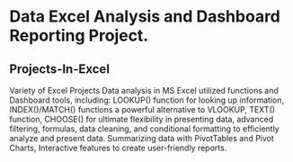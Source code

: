 # Data Excel Analysis and Dashboard Reporting Project. 
## Projects-In-Excel
Variety of Excel Projects
Data analysis in MS Excel utilized functions and Dashboard tools, including: LOOKUP() function for looking up information, INDEX()/MATCH() functions a powerful alternative to VLOOKUP, TEXT() function,  CHOOSE() for ultimate flexibility in presenting data, advanced filtering, formulas, data cleaning, and conditional formatting to efficiently analyze and present data. Summarizing data with PivotTables and Pivot Charts, Interactive features to create user-friendly reports.
